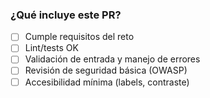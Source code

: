 ### ¿Qué incluye este PR?

- [ ] Cumple requisitos del reto
- [ ] Lint/tests OK
- [ ] Validación de entrada y manejo de errores
- [ ] Revisión de seguridad básica (OWASP)
- [ ] Accesibilidad mínima (labels, contraste)
